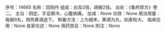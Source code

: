 序号：14665
名称：回阳丹
组成：白及2钱，胡椒2钱。
出处：《鲁府禁方》卷二。
主治：阴症，手足厥冷，心腹病痛。
加减：None
功效：None
用法用量：每服9丸，用热黄酒送下。
制备方法：上为细末，黄酒为丸，如麦粒大。
临床应用：None
各家论述：None
用药禁忌：None
附注：None
